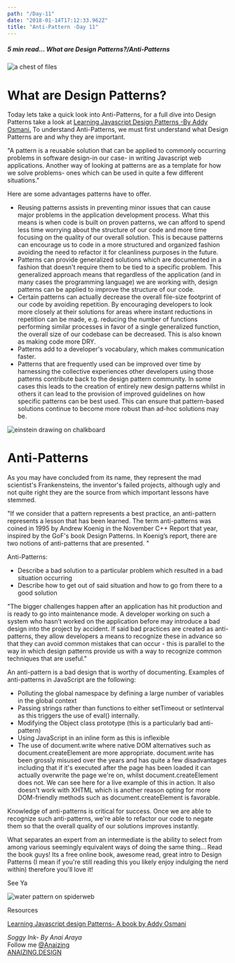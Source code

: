 ```yaml
---
path: "/Day-11"
date: "2018-01-14T17:12:33.962Z"
title: "Anti-Pattern -Day 11"
---
```


##### 5 min read... What are Design Patterns?/Anti-Patterns

![a chest of files](https://images.unsplash.com/photo-1505528638251-3ef301e4988e?auto=format&fit=crop&w=750&q=80)

# What are Design Patterns?

Today lets take a quick look into Anti-Patterns, for a full dive into Design Patterns take a look at [Learning Javascript Design Patterns -By Addy Osmani.](https://addyosmani.com/resources/essentialjsdesignpatterns/book/#antipatterns)
To understand Anti-Patterns, we must first understand what Design Patterns are and why they are important.

"A pattern is a reusable solution that can be applied to commonly occurring problems in software design-in our case- in writing Javascript web applications. Another way of looking at patterns are as a template for how we solve problems- ones which can be used in quite a few different situations."

Here are some advantages patterns have to offer.

* Reusing patterns assists in preventing minor issues that can cause major problems in the application development process. What this means is when code is built on proven patterns, we can afford to spend less time worrying about the structure of our code and more time focusing on the quality of our overall solution. This is because patterns can encourage us to code in a more structured and organized fashion avoiding the need to refactor it for cleanliness purposes in the future.
* Patterns can provide generalized solutions which are documented in a fashion that doesn't require them to be tied to a specific problem. This generalized approach means that regardless of the application (and in many cases the programming language) we are working with, design patterns can be applied to improve the structure of our code.
* Certain patterns can actually decrease the overall file-size footprint of our code by avoiding repetition. By encouraging developers to look more closely at their solutions for areas where instant reductions in repetition can be made, e.g. reducing the number of functions performing similar processes in favor of a single generalized function, the overall size of our codebase can be decreased. This is also known as making code more DRY.
* Patterns add to a developer's vocabulary, which makes communication faster.
* Patterns that are frequently used can be improved over time by harnessing the collective experiences other developers using those patterns contribute back to the design pattern community. In some cases this leads to the creation of entirely new design patterns whilst in others it can lead to the provision of improved guidelines on how specific patterns can be best used. This can ensure that pattern-based solutions continue to become more robust than ad-hoc solutions may be.

![einstein drawing on chalkboard](http://media-assets-02.thedrum.com/cache/images/thedrum-prod/s3-news-tmp-77017-capture_10--2x1--894.png)


# Anti-Patterns

As you may have concluded from its name, they represent the mad scientist's Frankensteins, the inventor's failed projects, although ugly and not quite right they are the source from which important lessons have stemmed.

"If we consider that a pattern represents a best practice, an anti-pattern represents a lesson that has been learned. The term anti-patterns was coined in 1995 by Andrew Koenig in the November C++ Report that year, inspired by the GoF's book Design Patterns. In Koenig’s report, there are two notions of anti-patterns that are presented. "

Anti-Patterns:

* Describe a bad solution to a particular problem which resulted in a bad situation occurring
* Describe how to get out of said situation and how to go from there to a good solution

"The bigger challenges happen after an application has hit production and is ready to go into maintenance mode. A developer working on such a system who hasn’t worked on the application before may introduce a bad design into the project by accident. If said bad practices are created as anti-patterns, they allow developers a means to recognize these in advance so that they can avoid common mistakes that can occur - this is parallel to the way in which design patterns provide us with a way to recognize common techniques that are useful."

An anti-pattern is a bad design that is worthy of documenting. Examples of anti-patterns in JavaScript are the following:

* Polluting the global namespace by defining a large number of variables in the global context
* Passing strings rather than functions to either setTimeout or setInterval as this triggers the use of eval() internally.
* Modifying the Object class prototype (this is a particularly bad anti-pattern)
* Using JavaScript in an inline form as this is inflexible
* The use of document.write where native DOM alternatives such as document.createElement are more appropriate. document.write has been grossly misused over the years and has quite a few disadvantages including that if it's executed after the page has been loaded it can actually overwrite the page we're on, whilst document.createElement does not. We can see here for a live example of this in action. It also doesn't work with XHTML which is another reason opting for more DOM-friendly methods such as document.createElement is favorable.

Knowledge of anti-patterns is critical for success. Once we are able to recognize such anti-patterns, we're able to refactor our code to negate them so that the overall quality of our solutions improves instantly.

What separates an expert from an intermediate is the ability to select from among various seemingly equivalent ways of doing the same thing... Read the book guys! Its a free online book, awesome read, great intro to Design Patterns (I mean if you're still reading this you likely enjoy indulging the nerd within) therefore you'll love it!

See Ya

![water pattern on spiderweb](https://images.unsplash.com/photo-1512773030458-5b07457c8531?auto=format&fit=crop&w=747&q=80)

Resources 

[Learning Javascript design Patterns- A book by Addy Osmani ](https://addyosmani.com/resources/essentialjsdesignpatterns/book/#antipatterns) 


_Soggy Ink- By Anai Araya_<br>
Follow me [@Anaizing](https://twitter.com/Anaizing) <br>
[ANAIZING.DESIGN](https://anaizing.design/)